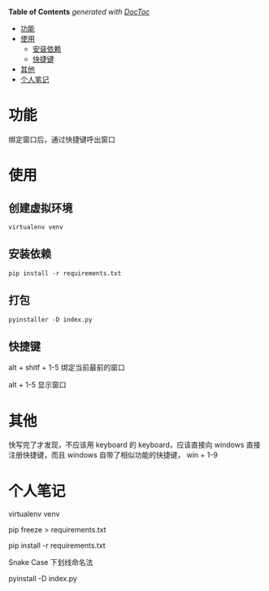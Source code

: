 <!-- START doctoc generated TOC please keep comment here to allow auto update -->
<!-- DON'T EDIT THIS SECTION, INSTEAD RE-RUN doctoc TO UPDATE -->
**Table of Contents**  *generated with [DocToc](https://github.com/thlorenz/doctoc)*

- [功能](#%E5%8A%9F%E8%83%BD)
- [使用](#%E4%BD%BF%E7%94%A8)
  - [安装依赖](#%E5%AE%89%E8%A3%85%E4%BE%9D%E8%B5%96)
  - [快捷键](#%E5%BF%AB%E6%8D%B7%E9%94%AE)
- [其他](#%E5%85%B6%E4%BB%96)
- [个人笔记](#%E4%B8%AA%E4%BA%BA%E7%AC%94%E8%AE%B0)

<!-- END doctoc generated TOC please keep comment here to allow auto update -->

# 功能
绑定窗口后，通过快捷键呼出窗口


# 使用
## 创建虚拟环境
```virtualenv venv```

## 安装依赖
```pip install -r requirements.txt```

## 打包
``` pyinstaller -D index.py ```

## 快捷键
alt + shitf + 1-5 绑定当前最前的窗口

alt + 1-5 显示窗口

# 其他
快写完了才发现，不应该用 keyboard 的 keyboard，应该直接向 windows 直接注册快捷键，而且 windows 自带了相似功能的快捷键， win + 1-9

# 个人笔记
virtualenv venv

pip freeze > requirements.txt

pip install -r requirements.txt

Snake Case 下划线命名法

pyinstall -D index.py 

